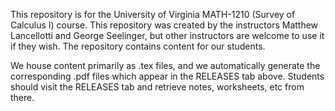 This repository is for the University of Virginia MATH-1210 (Survey of Calculus I) course.  This repository was created by the instructors Matthew Lancellotti and George Seelinger, but other instructors are welcome to use it if they wish.  The repository contains content for our students.

We house content primarily as .tex files, and we automatically generate the corresponding .pdf files which appear in the RELEASES tab above.  Students should visit the RELEASES tab and retrieve notes, worksheets, etc from there.
